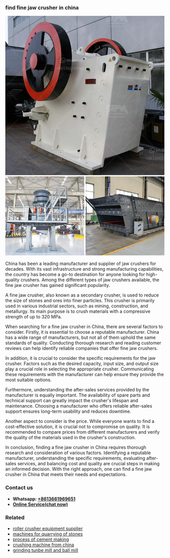 <h3>find fine jaw crusher in china</h3><img src='1708589500.jpg' alt=''><p>China has been a leading manufacturer and supplier of jaw crushers for decades. With its vast infrastructure and strong manufacturing capabilities, the country has become a go-to destination for anyone looking for high-quality crushers. Among the different types of jaw crushers available, the fine jaw crusher has gained significant popularity.</p><p>A fine jaw crusher, also known as a secondary crusher, is used to reduce the size of stones and ores into finer particles. This crusher is primarily used in various industrial sectors, such as mining, construction, and metallurgy. Its main purpose is to crush materials with a compressive strength of up to 320 MPa.</p><p>When searching for a fine jaw crusher in China, there are several factors to consider. Firstly, it is essential to choose a reputable manufacturer. China has a wide range of manufacturers, but not all of them uphold the same standards of quality. Conducting thorough research and reading customer reviews can help identify reliable companies that offer fine jaw crushers.</p><p>In addition, it is crucial to consider the specific requirements for the jaw crusher. Factors such as the desired capacity, input size, and output size play a crucial role in selecting the appropriate crusher. Communicating these requirements with the manufacturer can help ensure they provide the most suitable options.</p><p>Furthermore, understanding the after-sales services provided by the manufacturer is equally important. The availability of spare parts and technical support can greatly impact the crusher's lifespan and maintenance. Choosing a manufacturer who offers reliable after-sales support ensures long-term usability and reduces downtime.</p><p>Another aspect to consider is the price. While everyone wants to find a cost-effective solution, it is crucial not to compromise on quality. It is recommended to compare prices from different manufacturers and verify the quality of the materials used in the crusher's construction.</p><p>In conclusion, finding a fine jaw crusher in China requires thorough research and consideration of various factors. Identifying a reputable manufacturer, understanding the specific requirements, evaluating after-sales services, and balancing cost and quality are crucial steps in making an informed decision. With the right approach, one can find a fine jaw crusher in China that meets their needs and expectations.</p><h3>Contact us</h3><ul><li><strong>Whatsapp:&nbsp;<a href="https://wa.me/8613661969651">+8613661969651</a></strong></li><li><a href="https://swt.shibang-china.com/?git&amp;zhl&amp;find fine jaw crusher in china"><strong>Online Service(chat now)</strong></a></li></ul><h3>Related</h3><ul><li><a href='roller crusher equipment supplier.md'>roller crusher equipment supplier</a></li><li><a href='machines for quarrying of stones.md'>machines for quarrying of stones</a></li><li><a href='process of cement making.md'>process of cement making</a></li><li><a href='crushing machine from china.md'>crushing machine from china</a></li><li><a href='grinding tunbe mill and ball mill.md'>grinding tunbe mill and ball mill</a></li></ul>
